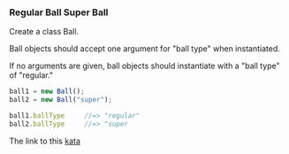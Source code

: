 ### Regular Ball Super Ball

Create a class Ball.

Ball objects should accept one argument for "ball type" when instantiated.

If no arguments are given, ball objects should instantiate with a "ball type" of "regular."
```javascript
ball1 = new Ball();
ball2 = new Ball("super");

ball1.ballType     //=> "regular"
ball2.ballType     //=> "super
```

The link to this [kata](https://www.codewars.com/kata/regular-ball-super-ball/javascript)
